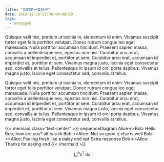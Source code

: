 ```yaml
---
title: "我的第一篇帖子"
date: 2019-12-16T21:38:04+08:00
tags: 
  - untagged
---
```


Quisque velit nisi, pretium ut lacinia in, elementum id enim. Vivamus suscipit tortor eget felis porttitor 
volutpat. Donec rutrum congue leo eget malesuada. Nulla porttitor accumsan tincidunt. Praesent sapien 
massa, convallis a pellentesque nec, egestas non nisi. Curabitur arcu erat, accumsan id imperdiet et, 
porttitor at sem. Curabitur arcu erat, accumsan id imperdiet et, porttitor at sem. Vivamus magna justo,
lacinia eget consectetur sed, convallis at tellus. Pellentesque in ipsum id orci porta dapibus. Vivamus 
magna justo, lacinia eget consectetur sed, convallis at tellus. 

Quisque velit nisi, pretium ut lacinia in, elementum id enim. Vivamus suscipit tortor eget felis porttitor 
volutpat. Donec rutrum congue leo eget malesuada. Nulla porttitor accumsan tincidunt. Praesent sapien 
massa, convallis a pellentesque nec, egestas non nisi. Curabitur arcu erat, accumsan id imperdiet et, 
porttitor at sem. Curabitur arcu erat, accumsan id imperdiet et, porttitor at sem. Vivamus magna justo,
lacinia eget consectetur sed, convallis at tellus. Pellentesque in ipsum id orci porta dapibus. Vivamus 
magna justo, lacinia eget consectetur sed, convallis at tellus. 

{{< mermaid class="text-center" >}}
sequenceDiagram
    Alice->>Bob: Hello Bob, how are you?
    alt is sick
        Bob->>Alice: Not so good :(
    else is well
        Bob->>Alice: Feeling fresh like a daisy
    end
    opt Extra response
        Bob->>Alice: Thanks for asking
    end
{{< /mermaid >}}

$$
\int_a^b x^2 \ \text{d}x
$$
